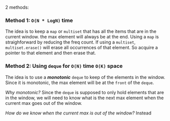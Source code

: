 2 methods:
### Method 1: `O(N * LogN)` time
The idea is to keep a `map` or `multiset` that has all the items that are in the current window. the max element will always be at the end.
Using a `map` is straighforward by reducing the freq count.
If using a `multiset`, `multiset.erase()` will erase all occurrences of that element. So acquire a pointer to that element and then erase that.

### Method 2: Using `deque` for `O(N)` time `O(K)` space
The idea is to use a ***monotonic*** `deque` to keep of the elements in the window. Since it is monotonic, the max element will be at the `front` of the `deque`. 

*Why monotonic?*
Since the `deque` is supposed to only hold elements that are in the window, we will need to know what is the next max element when the current max goes out of the window.

*How do we know when the current max is out of the window?*
Instead 